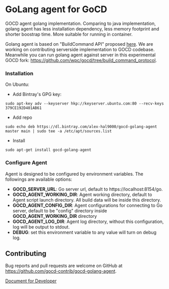 GoLang agent for GoCD
=========================

GOCD agent golang implementation. Comparing to java implementation, golang agent has less installation dependency, less memory footprint and shorter boostrap time. More suitable for running in container.

Golang agent is based on "BuildCommand API" proposed [here](https://github.com/gocd/gocd/issues/1954). We are working on contributing serverside implementation to GOCD codebase. Meanwhile you can run golang agent against server in this experimental GOCD fork: https://github.com/wpc/gocd/tree/build_command_protocol.

### Installation

On Ubuntu:
* Add Bintray's GPG key:
```
sudo apt-key adv --keyserver hkp://keyserver.ubuntu.com:80 --recv-keys 379CE192D401AB61
```
* Add repo
```
sudo echo deb https://dl.bintray.com/alex-hal9000/gocd-golang-agent master main | sudo tee -a /etc/apt/sources.list
```
* Install
```
sudo apt-get install gocd-golang-agent
```

### Configure Agent

Agent is designed to be configured by environment variables. The followings are available options:

* **GOCD_SERVER_URL**: Go server url, default to https://localhost:8154/go.
* **GOCD_AGENT_WORKING_DIR**: Agent working directory, default to Agent script launch directory. All build data will be inside this directory.
* **GOCD_AGENT_CONFIG_DIR**: Agent configurations for connecting to Go server, default to be "config" directory inside **GOCD_AGENT_WORKING_DIR** directory
* **GOCD_AGENT_LOG_DIR**: Agent log directory, without this configuration, log will be output to stdout.
* **DEBUG**: set this environment variable to any value will turn on debug log.

## Contributing

Bug reports and pull requests are welcome on GitHub at https://github.com/gocd-contrib/gocd-golang-agent.

[Document for Developer](https://github.com/gocd-contrib/gocd-golang-agent/wiki/For-Developer)

